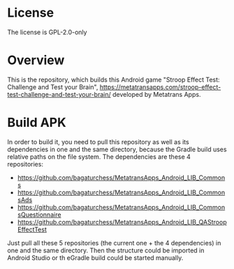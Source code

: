 # License

The license is GPL-2.0-only

# Overview

This is the repository, which builds this Android game "Stroop Effect Test: Challenge and Test your Brain", https://metatransapps.com/stroop-effect-test-challenge-and-test-your-brain/ developed by Metatrans Apps.

# Build APK

In order to build it, you need to pull this repository as well as its dependencies in one and the same directory, because the Gradle build uses relative paths on the file system.
The dependencies are these 4 repositories:
  -  https://github.com/bagaturchess/MetatransApps_Android_LIB_Commons
  -  https://github.com/bagaturchess/MetatransApps_Android_LIB_CommonsAds
  -  https://github.com/bagaturchess/MetatransApps_Android_LIB_CommonsQuestionnaire
  -  https://github.com/bagaturchess/MetatransApps_Android_LIB_QAStroopEffectTest

Just pull all these 5 repositories (the current one + the 4 dependencies) in one and the same directory.
Then the structure could be imported in Android Studio or th eGradle build could be started manually.
